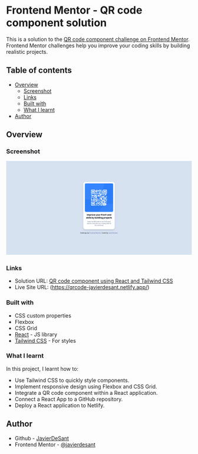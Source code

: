 # Frontend Mentor - QR code component solution

This is a solution to the [QR code component challenge on Frontend Mentor](https://www.frontendmentor.io/challenges/qr-code-component-iux_sIO_H). Frontend Mentor challenges help you improve your coding skills by building realistic projects. 

## Table of contents

- [Overview](#overview)
  - [Screenshot](#screenshot)
  - [Links](#links)
  - [Built with](#built-with)
  - [What I learnt](#what-i-learnt)
- [Author](#author)

## Overview

### Screenshot

![](./design/screenshot-solution-javierdesant.png)

### Links

- Solution URL: [QR code component using React and Tailwind CSS](https://www.frontendmentor.io/solutions/qr-code-component-using-react-and-tailwind-css-49iW7rBVD9)
- Live Site URL: (https://qrcode-javierdesant.netlify.app/)

### Built with

- CSS custom properties
- Flexbox
- CSS Grid
- [React](https://reactjs.org/) - JS library
- [Tailwind CSS](http://tailwindcss.com) - For styles

### What I learnt

In this project, I learnt how to:

- Use Tailwind CSS to quickly style components.
- Implement responsive design using Flexbox and CSS Grid.
- Integrate a QR code component within a React application.
- Connect a React App to a GitHub repository.
- Deploy a React application to Netlify.


## Author

- Github - [JavierDeSant](https://github.com/javierdesant)
- Frontend Mentor - [@javierdesant](https://www.frontendmentor.io/profile/javierdesant)